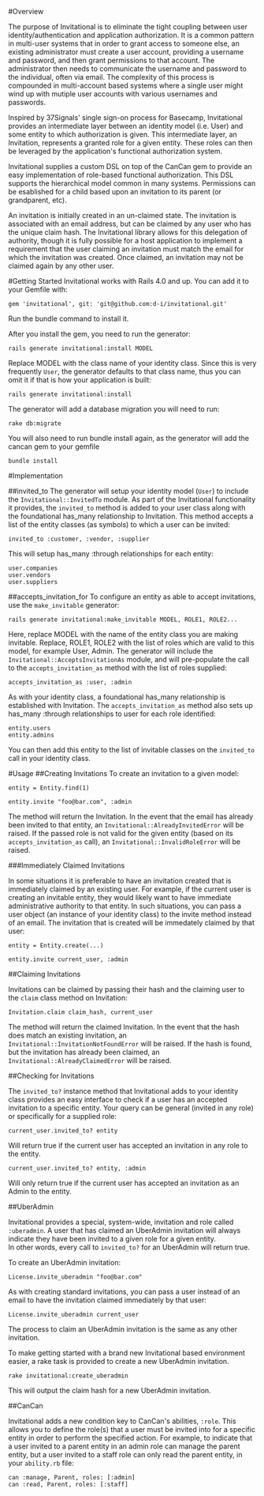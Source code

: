 #Overview

The purpose of Invitational is to eliminate the tight coupling between user identity/authentication and application authorization.  It is a common pattern in multi-user systems that in order to grant access to someone else, an existing administrator must create a user account, providing a username and password, and then grant permissions to that account.  The administrator then needs to communicate the username and password to the individual, often via email.  The complexity of this process is compounded in multi-account based systems where a single user might wind up with mutiple user accounts with various usernames and passwords.

Inspired by 37Signals' single sign-on process for Basecamp, Invitational provides an intermediate layer between an identity model (i.e. User) and some entity to which authorization is given.  This intermediate layer, an Invitation, represents a granted role for a given entity.  These roles can then be leveraged by the application's functional authorization system.

Invitational supplies a custom DSL on top of the CanCan gem to provide an easy implementation of role-based functional authorization.  This DSL supports the hierarchical model common in many systems.  Permissions can be esablished for a child based upon an invitation to its parent (or grandparent, etc).

An invitation is initially created in an un-claimed state.  The invitation is associated with an email address, but can be claimed by any user who has the unique claim hash.  The Invitational library allows for this delegation of authority, though it is fully possible for a host application to implement a requirement that the user claiming an invitation must match the email for which the invitation was created.  Once claimed, an invitation may not be claimed again by any other user.


#Getting Started
Invitational works with Rails 4.0 and up.  You can add it to your Gemfile with:

```
gem 'invitational', git: 'git@github.com:d-i/invitational.git'
```

Run the bundle command to install it.

After you install the gem, you need to run the generator:

```
rails generate invitational:install MODEL
```

Replace MODEL with the class name of your identity class.  Since this is very frequently `User`, the
generator defaults to that class name, thus you can omit it if that is how your application is built:

```
rails generate invitational:install
```

The generator will add a database migration you will need to run:

```
rake db:migrate
```

You will also need to run bundle install again, as the generator will add the cancan gem to your gemfile

```
bundle install
```

#Implementation

##invited_to
The generator will setup your identity model (`User`) to include the `Invitational::InvitedTo` module.  As part of the Invitational 
functionality it provides, the `invited_to` method is added to your user class along with the foundational has_many relationship to 
Invitation.  This method accepts a list of the entity classes (as symbols) 
to which a user can be invited:

```
invited_to :customer, :vendor, :supplier
```

This will setup has_many :through relationships for each entity:

```
user.companies
user.vendors
user.suppliers
```

##accepts_invitation_for
To configure an entity as able to accept invitations, use the `make_invitable` generator:

```
rails generate invitational:make_invitable MODEL, ROLE1, ROLE2...
```

Here, replace MODEL with the name of the entity class you are making invitable.  Replace, ROLE1, ROLE2 with the 
list of roles which are valid to this model, for example User, Admin.  The generator will include the `Invitational::AcceptsInvitationAs`
module, and will pre-populate the call to the `accepts_invitation_as` method with the list of roles supplied:

```
accepts_invitation_as :user, :admin
```

As with your identity class, a foundational has_many relationship is established with Invitation.  The `accepts_invitation_as`
method also sets up has_many :through relationships to user for each role identified:

```
entity.users
entity.admins
```

You can then add this entity to the list of invitable classes on the `invited_to` call in your identity class.

#Usage
##Creating Invitations
To create an invitation to a given model:

```
entity = Entity.find(1)

entity.invite "foo@bar.com", :admin
```

The method will return the Invitation.  In the event that the email has already been invited to that entity, 
an `Invitational::AlreadyInvitedError` will be raised.  If the passed role is not valid for the given entity (based on its 
`accepts_invitation_as` call), an `Invitational::InvalidRoleError` will be raised.

###Immediately Claimed Invitations

In some situations it is preferable to have an invitation created that is immediately claimed by an existing user.
For example, if the current user is creating an invitable entity, they would likely want to have immediate administrative
authority to that entity.  In such situations, you can pass a user object (an instance of your identity class) to
the invite method instead of an email.  The invitation that is created will be immedately claimed by that user:

```
entity = Entity.create(...)

entity.invite current_user, :admin
```

##Claiming Invitations

Invitations can be claimed by passing their hash and the claiming user to the `claim` class method on Invitation:

```
Invitation.claim claim_hash, current_user
```

The method will return the claimed Invitation. In the event that the hash does match an existing invitation, 
an `Invitational::InvitationNotFoundError` will be raised.  If the hash is found, but the invitation has already 
been claimed, an `Invitational::AlreadyClaimedError` will be raised.

##Checking for Invitations

The `invited_to?` instance method that Invitational adds to your identity class provides an easy interface to 
check if a user has an accepted invitation to a specific entity.  Your query can be general (invited in any role) or 
specifically for a supplied role:

```
current_user.invited_to? entity
```

Will return true if the current user has accepted an invitation in any role to the entity.

```
current_user.invited_to? entity, :admin
```

Will only return true if the current user has accepted an invitation as an Admin to the entity.

##UberAdmin

Invitational provides a special, system-wide, invitation and role called `:uberadmin`.  A user that has
claimed an UberAdmin invitation will always indicate they have been invited to a given role for a given entity.  
In other words, every call to `invited_to?` for an UberAdmin will return true.  

To create an UberAdmin invitation:

```
License.invite_uberadmin "foo@bar.com"
```

As with creating standard invitations, you can pass a user instead of an email to have the invitation
claimed immediately by that user:

```
License.invite_uberadmin current_user
```

The process to claim an UberAdmin invitation is the same as any other invitation.

To make getting started with a brand new Invitational based environment easier, a rake task is provided to 
create a new UberAdmin invitation.

```
rake invitational:create_uberadmin
```

This will output the claim hash for a new UberAdmin invitation.

##CanCan

Invitational adds a new condition key to CanCan's abilities, `:role`. This allows you to define the role(s)
that a user must be invited into for a specific entity in order to perform the specified action.  For example, 
to indicate that a user invited to a parent entity in an admin role can manage the parent entity, but a user 
invited to a staff role can only read the parent entity, in your `ability.rb` file:

```
can :manage, Parent, roles: [:admin]
can :read, Parent, roles: [:staff]
```
